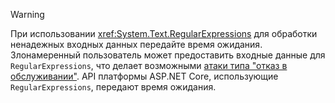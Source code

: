 > [!WARNING]
> При использовании <xref:System.Text.RegularExpressions> для обработки ненадежных входных данных передайте время ожидания. Злонамеренный пользователь может предоставить входные данные для `RegularExpressions`, что делает возможными [атаки типа "отказ в обслуживании"](https://www.us-cert.gov/ncas/tips/ST04-015). API платформы ASP.NET Core, использующие `RegularExpressions`, передают время ожидания.
